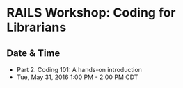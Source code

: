 RAILS Workshop: Coding for Librarians
===================================== 

## Date & Time

- Part 2. Coding 101: A hands-on introduction 
- Tue, May 31, 2016 1:00 PM - 2:00 PM CDT
